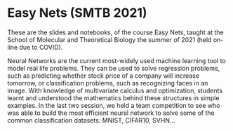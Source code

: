 # Easy Nets (SMTB 2021)

These are the slides and notebooks, of the course Easy Nets, taught at the School of Molecular and Theoretical Biology the summer of 2021 (held on-line due to COVID).

Neural Networks are the current most-widely used machine learning tool to model real life problems. They can be used to solve regression problems, such as predicting whether stock price of a company will increase tomorrow, or classification problems, such as recognizing faces in an image. With knowledge of multivariate calculus and optimization, students learnt and understood the mathematics behind these structures in simple examples. In the last two session, we held a team competition to see who was able to build the most efficient neural network to solve some of the common classification datasets: MNIST, CIFAR10, SVHN... 
